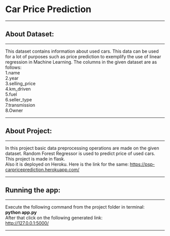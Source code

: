 # **Car Price Prediction**
------------------
## About Dataset:
------------------
This dataset contains information about used cars.
This data can be used for a lot of purposes such as price prediction to exemplify the use of linear regression in Machine Learning.
The columns in the given dataset are as follows:<br />
1.name<br />
2.year<br />
3.selling_price<br />
4.km_driven<br />
5.fuel<br />
6.seller_type<br />
7.transmission<br />
8.Owner<br />

------------------
## About Project:
------------------
In this project basic data preprocessing operations are made on the given dataset. Random Forest Regressor is used to predict price of used cars. 
This project is made in flask. <br />Also it is deployed on Heroku. Here is the link for the same:
https://psp-carpriceprediction.herokuapp.com/

------------------
## Running the app:
------------------
Execute the following command from the project folder in terminal:<br/>
**python app.py**<br/>
After that click on the following generated link:<br/>
http://127.0.0.1:5000/

------------------
